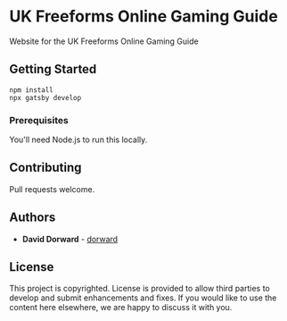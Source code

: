 # UK Freeforms Online Gaming Guide

Website for the UK Freeforms Online Gaming Guide

## Getting Started

    npm install
    npx gatsby develop

### Prerequisites

You'll need Node.js to run this locally.

## Contributing

Pull requests welcome.

## Authors

* **David Dorward** - [dorward](https://github.com/dorward)

## License

This project is copyrighted. License is provided to allow third parties to
develop and submit enhancements and fixes. If you would like to use the content
here elsewhere, we are happy to discuss it with you.

